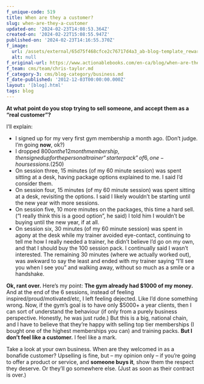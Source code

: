 ```yaml
---
f_unique-code: 519
title: When are they a customer?
slug: when-are-they-a-customer
updated-on: '2024-02-23T14:08:53.364Z'
created-on: '2024-02-22T15:08:55.947Z'
published-on: '2024-02-23T14:16:55.370Z'
f_image:
  url: /assets/external/65d75f468cfce2c76717d4a3_ab-blog-template_reward.jpeg
  alt: null
f_original-url: https://www.actionablebooks.com/en-ca/blog/when-are-they-a-customer/
f_team: cms/team/chris-taylor.md
f_category-3: cms/blog-category/business.md
f_date-published: '2012-12-03T00:00:00.000Z'
layout: '[blog].html'
tags: blog
---
```


**At what point do you stop trying to sell someone, and accept them as a “real customer”?**

I’ll explain:

*   I signed up for my very first gym membership a month ago. (Don’t judge. I’m going **now**, ok?)
*   I dropped $800 on the 12 month membership, then signed up for the personal trainer “starter pack” of 6, one-hour sessions. ($250)
*   On session three, 15 minutes (of my 60 minute session) was spent sitting at a desk, having package options explained to me. I said I’d consider them.
*   On session four, 15 minutes (of my 60 minute session) was spent sitting at a desk, revisiting the options. I said I likely wouldn’t be starting until the new year with more sessions.
*   On session five, 10 more minutes on the packages, this time a hard sell. (“I really think this is a good option”, he said) I told him I wouldn’t be buying until the new year, if at all.
*   On session six, 30 minutes (of my 60 minute session) was spent in agony at the desk while my trainer avoided eye-contact, continuing to tell me how I really needed a trainer, he didn’t believe I’d go on my own, and that I should buy the 100 session pack. I continually said I wasn’t interested. The remaining 30 minutes (where we actually worked out), was awkward to say the least and ended with my trainer saying “I’ll see you when I see you” and walking away, without so much as a smile or a handshake.

**Ok, rant over.** Here’s my point: **The gym already had $1000 of my money.** And at the end of the 6 sessions, instead of feeling inspired/proud/motivated/etc, I left feeling dejected. Like I’d done something wrong. Now, if the gym’s goal is to have only $5000+ a year clients, then I can sort of understand the behaviour (if only from a purely business perspective. Honestly, he was just rude.) But this is a big, national chain, and I have to believe that they’re happy with selling top tier memberships (I bought one of the highest memberships you can) and training packs. **But I don’t feel like a customer.** I feel like a mark.

Take a look at your own business. When are they welcomed in as a bonafide customer? Upselling is fine, but – my opinion only – if you’re going to offer a product or service, and **someone buys it**, show them the respect they deserve. Or they’ll go somewhere else. (Just as soon as their contract is over.)
